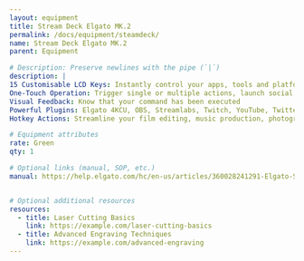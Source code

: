 ```yaml
---
layout: equipment
title: Stream Deck Elgato MK.2
permalink: /docs/equipment/steamdeck/
name: Stream Deck Elgato MK.2
parent: Equipment

# Description: Preserve newlines with the pipe (`|`)
description: |
15 Customisable LCD Keys: Instantly control your apps, tools and platforms
One-Touch Operation: Trigger single or multiple actions, launch social posts, adjust audio, mute mic, turn on lights, and much more
Visual Feedback: Know that your command has been executed
Powerful Plugins: Elgato 4KCU, OBS, Streamlabs, Twitch, YouTube, Twitter, Spotify, and many more.
Hotkey Actions: Streamline your film editing, music production, photography workflow, etc

# Equipment attributes
rate: Green
qty: 1

# Optional links (manual, SOP, etc.)
manual: https://help.elgato.com/hc/en-us/articles/360028241291-Elgato-Stream-Deck-Quick-Start-Guide


# Optional additional resources
resources:
  - title: Laser Cutting Basics
    link: https://example.com/laser-cutting-basics
  - title: Advanced Engraving Techniques
    link: https://example.com/advanced-engraving
---
```

